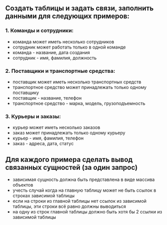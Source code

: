 ## Создать таблицы и задать связи, заполнить данными для следующих примеров:

### 1. Команды и сотрудники:
- команда может иметь несколько сотрудников
- сотрудник может работать только в одной команде
- команда - название, дата создания
- сотрудник - имя, фамилия, должность

### 2. Поставщики и транспортные средства:
 - поставщик может иметь несколько транспортных средств
 - транспортное средство может принадлежать только одному поставщику
 - поставщик - название, телефон
 - транспортное средство - марка, модель, грузоподъемность

### 3. Курьеры и заказы:
- курьер может иметь несколько заказов
- заказ может принадлежать только одному курьеру
- курьер - имя, фамилия, телефон
- заказ - адреса, дата, статус

## Для каждого примера сделать вывод связанных сущностей (за один запрос)
- зависимая сущность должна быть представлена в виде массива объектов
- учесть случай когда на главную таблицу может не быть ссылок в строках зависимой таблицы
- если на строки из главной таблицы нет ссылок из зависимой таблицы, эти строки всё равно должны выводиться
- на одну из строк главной таблицы должно быть хотя бы 2 ссылки из зависимой таблицы
